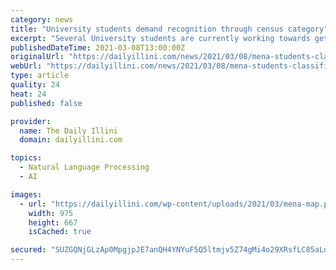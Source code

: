 ```yaml
---
category: news
title: "University students demand recognition through census category"
excerpt: "Several University students are currently working towards getting a space for the Middle East and North Africa  community and advocating for the identification of Middle Eastern and North African classifications on student censuses."
publishedDateTime: 2021-03-08T13:00:00Z
originalUrl: "https://dailyillini.com/news/2021/03/08/mena-students-classifications/"
webUrl: "https://dailyillini.com/news/2021/03/08/mena-students-classifications/"
type: article
quality: 24
heat: 24
published: false

provider:
  name: The Daily Illini
  domain: dailyillini.com

topics:
  - Natural Language Processing
  - AI

images:
  - url: "https://dailyillini.com/wp-content/uploads/2021/03/mena-map.png"
    width: 975
    height: 667
    isCached: true

secured: "SUZGQNjGLzAp0MpgjpJE7anQH4YNYuF5Q5ltmjv5Z74gMi4o29XRsfLC85aLqdVNJmVG0Xt8dBscjTbeuPs+IDPiWhrDuwrLD/lneB/GVe1mxLBDAEx39HzesCbToH0UBfFZlGlTK25CDB4Qcvmk2rXO1tzzhTmswtO2gqSQk8bxdLndGUYuHITotShyXJFBAi3WNvHobr21x0BJZcK6B0QN18pBVaruPdvRlml0gvN0f3uz/ow3oBxzPR+gWJXqmE66w5rzjX3j5Iwsn4Jm6z5HRK8PJAGWDjtuFj4QsnC/46E5RYq3fqUYcpTznEcoUEKtLuOBtUc8xDTNqZFswhzhYh13rwwj+ui+AfAAlFo=;+A/XduA8u1OJ6bud5Xe8Uw=="
---
```


